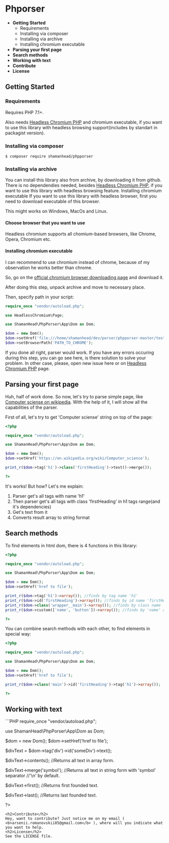 # Phporser

<ul>
	<li>
	    <b>Getting Started</b>
	    <ul>
	        <li>Requirements
	        <li>Installing via composer
	        <li>Installing via archive
	        <li>Installing chromium executable
	    </ul>
	<li><b>Parsing your first page</b>
	<li><b>Search methods</b>
	<li><b>Working with text</b>
    <li><b>Contribute</b>
	<li><b>License</b>
</ul>

<h2>Getting Started</h2>
<h3>Requirements</h3>
Requires PHP 7.1+.

Also needs <a href="https://github.com/chrome-php/headless-chromium-php">Headless Chromium PHP</a> and chromium executable, if you want to use this library with headless browsing support(includes by standart in packagist version).
<h3>Installing via composer</h3>

`$ composer require shamanhead/phpporser`
<h3>Installing via archive</h3>
You can install this library also from archive, by downloading it from github. There is no dependendies needed, besides <a href="https://github.com/chrome-php/headless-chromium-php">Headless Chromium PHP</a>, if you want to use this library with headless browsing feature.
</h3>Installing chromium executable</h3>
If you want to use this library with headless browser, first you need to download executable of this browser. 

This might works on Windows, MacOs and Linux.
<h4>Choose browser that you want to use</h4>
Headless chromium supports all chomium-based browsers, like Chrome, Opera, Chromium etc.
<h4>Installing chromium executable</h4>
I can recommend to use chromium instead of chrome, because of my observation he works better than chrome.

So, go on the <a href = 'https://download-chromium.appspot.com/'>official chromium browser downloading page</a> and download it.

After doing this step, unpack archive and move to necessary place.

Then, specify path in your script:
```PHP
require_once "vendor/autoload.php";

use HeadlessChromium\Page;

use ShamanHead\PhpPorser\App\Dom as Dom;

$dom = new Dom();
$dom->setHref('file:///home/shamanhead/dev/porser/phpporser-master/test.html');
$dom->setBrowserPath('PATH_TO_CHROME');
```
If you done all right, parser would work. If you have any errors occuring during this step, you can go see here, is there solution to solve your problem. In other case, please, open new issue here or on <a href="https://github.com/chrome-php/headless-chromium-php">Headless Chromium PHP</a> page.
<h2>Parsing your first page</h2>
Huh, half of work done. So now, let's try to parse simple page, like <a href='https://en.wikipedia.org/wiki/Computer_science'>Computer sciense on wikipedia</a>. With the help of it, I will show all the capabilities of the parser.

First of all, let's try to get 'Computer sciense' string on top of the page:

```PHP
<?php

require_once "vendor/autoload.php";

use ShamanHead\PhpPorser\App\Dom as Dom;

$dom = new Dom();
$dom->setHref('https://en.wikipedia.org/wiki/Computer_science');

print_r($dom->tag('h1')->class('firstHeading')->text()->merge());

?>
```

It's works! But how? Let's me explain:
<ol>
<li>Parser get's all tags with name 'h1'</li>
<li>Then parser get's all tags with class 'firstHeading' in h1 tags range(and it's dependencies)</li>
<li>Get's text from it</li>
<li>Converts result array to string format</li>
</ol>
<h2>Search methods</h2>
To find elements in html dom, there is 4 functions in this library:

```PHP
<?php

require_once "vendor/autoload.php";

use ShamanHead\PhpPorser\App\Dom as Dom;

$dom = new Dom();
$dom->setHref('href to file');

print_r($dom->tag('h1')->array()); //finds by tag name 'h1'
print_r($dom->id('firstHeading')->array()); //finds by id name 'firstHeading'
print_r($dom->class('wrapper__main')->array()); //finds by class name 'wrapper_main'
print_r($dom->custom(['name', 'button'])->array()); //finds by 'name' attribute value 'button'

?>
```
You can combine search methods with each other, to find elements in special way:

```PHP
<?php

require_once "vendor/autoload.php";

use ShamanHead\PhpPorser\App\Dom as Dom;

$dom = new Dom();
$dom->setHref('href to file');

print_r($dom->class('main')->id('firstHeading')->tag('h1')->array());

?>
```
<h2>Working with text</h2>
```PHP
<?php

require_once "vendor/autoload.php";

use ShamanHead\PhpPorser\App\Dom as Dom;

$dom = new Dom();
$dom->setHref('href to file');

$divText = $dom->tag('div')->id('someDiv')->text();

$divText->contents(); //Returns all text in array form.

$divText->merge('symbol'); //Returns all text in string form with 'symbol' separator
                          //'\n' by default.

$divText->first(); //Returns first founded text.

$divText->last(); //Returns last founded text.

?>
```
<h2>Contribute</h2>
Hey, want to contribute? Just notice me on my email ( <b>arsenii.romanovskii85@gmail.com</b> ), where will you indicate what you want to help.
<h2>License</h2>
See the LICENSE file.
